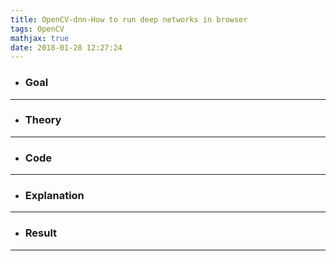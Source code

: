 ```yaml
---
title: OpenCV-dnn-How to run deep networks in browser
tags: OpenCV
mathjax: true
date: 2018-01-28 12:27:24
---
```

- ### Goal

---
- ### Theory

---
- ### Code

---
- ### Explanation

---
- ### Result

---
